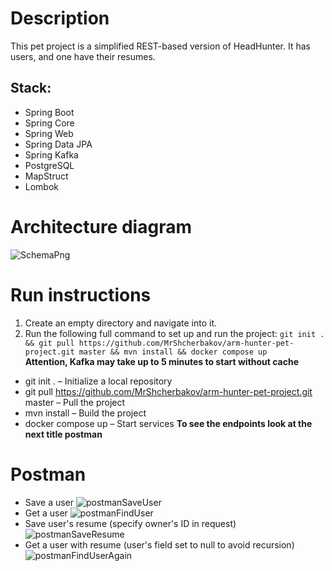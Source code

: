 # Description
This pet project is a simplified REST-based version of HeadHunter. It has users, and one have their resumes.
## Stack:
- Spring Boot
- Spring Core
- Spring Web
- Spring Data JPA
- Spring Kafka
- PostgreSQL
- MapStruct
- Lombok
# Architecture diagram
![SchemaPng](https://github.com/user-attachments/assets/a734655f-e9d9-40e2-b14b-8f43930eb97f)

# Run instructions
1. Create an empty directory and navigate into it.
2. Run the following full command to set up and run the project:
`git init . && git pull https://github.com/MrShcherbakov/arm-hunter-pet-project.git master && mvn install && docker compose up`
<br/>**Attention, Kafka may take up to 5 minutes to start without cache**
- git init . – Initialize a local repository
- git pull https://github.com/MrShcherbakov/arm-hunter-pet-project.git master – Pull the project
- mvn install – Build the project
- docker compose up – Start services
**To see the endpoints look at the next title postman**
# Postman
- Save a user
![postmanSaveUser](https://github.com/user-attachments/assets/94976d1a-669b-4a7f-b5cb-5b4be05888f8)
- Get a user
![postmanFindUser](https://github.com/user-attachments/assets/d3d9cd7d-d8c3-43db-a021-da77026ea3ce)
- Save user's resume (specify owner's ID in request)
![postmanSaveResume](https://github.com/user-attachments/assets/5ec75e01-7329-454c-b5fd-eae7b9ae8cf1)
- Get a user with resume (user's field set to null to avoid recursion)
![postmanFindUserAgain](https://github.com/user-attachments/assets/f4089110-cfbb-4396-aaab-ebb991cf6cae)
